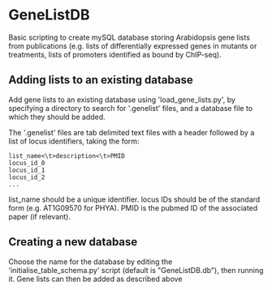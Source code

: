 # GeneListDB
Basic scripting to create mySQL database storing Arabidopsis gene lists from publications (e.g. lists of differentially expressed genes in mutants or treatments, lists of promoters identified as bound by ChIP-seq).

## Adding lists to an existing database

Add gene lists to an existing database using 'load_gene_lists.py', by specifying a directory to search for '.genelist' files, and a database file to which they should be added.

The '.genelist' files are tab delimited text files with a header followed by a list of locus identifiers, taking the form:

```
list_name<\t>description<\t>PMID
locus_id_0
locus_id_1
locus_id_2
...
```

list_name should be a unique identifier. locus IDs should be of the standard form (e.g. AT1G09570 for PHYA). PMID is the pubmed ID of the associated paper (if relevant).


## Creating a new database

Choose the name for the database by editing the 'initialise_table_schema.py' script (default is "GeneListDB.db"), then running it. Gene lists can then be added as described above
